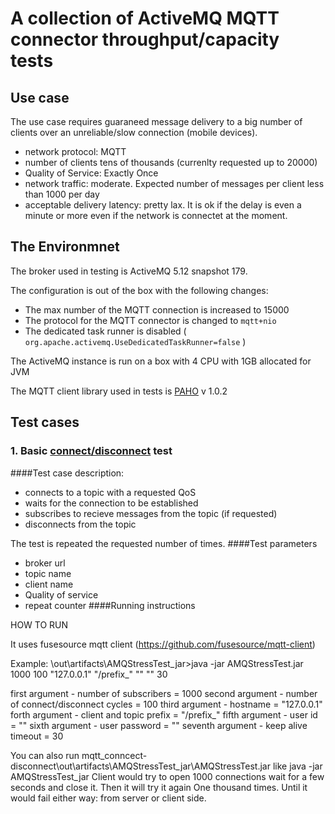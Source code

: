 # A collection of ActiveMQ MQTT connector throughput/capacity tests

## Use case

The use case requires guaraneed message delivery to a big number of clients over an unreliable/slow connection (mobile devices).
 * network protocol: MQTT
 * number of clients tens of thousands (currenlty requested up to 20000)
 * Quality of Service: Exactly Once
 * network traffic: moderate. Expected number of messages per client less than 1000 per day
 * acceptable delivery latency: pretty lax. It is ok if the delay is even a minute or more even if the network is connectet at the moment.

## The Environmnet

The broker used in testing is ActiveMQ 5.12 snapshot 179. 

The configuration is out of the box with the following changes:
 * The max number of the MQTT connection is increased to 15000
 * The protocol for the MQTT connector is changed to `mqtt+nio`
 * The dedicated task runner is disabled  ( `org.apache.activemq.UseDedicatedTaskRunner=false` )

The ActiveMQ instance is run on a box with 4 CPU with 1GB allocated for JVM

The MQTT client library used in tests is [PAHO](http://www.eclipse.org/paho/) v 1.0.2

## Test cases

### 1. Basic [connect/disconnect](Disconnect/) test

####Test case description:

 * connects to a topic with a requested QoS
 * waits for the connection to be established
 * subscribes to recieve messages from the topic (if requested)
 * disconnects from the topic

The test is repeated the requested number of times.
####Test parameters
 * broker url
 * topic name
 * client name
 * Quality of service
 * repeat counter
####Running instructions

HOW TO RUN

It uses fusesource mqtt client (https://github.com/fusesource/mqtt-client)

Example:
\out\artifacts\AMQStressTest_jar>java -jar AMQStressTest.jar 1000 100 "127.0.0.1" "/prefix_" "" "" 30

first argument - number of subscribers = 1000
second argument - number of connect/disconnect cycles = 100
third argument - hostname = "127.0.0.1"
forth argument - client and topic prefix = "/prefix_"
fifth argument - user id = ""
sixth argument - user password = ""
seventh argument - keep alive timeout = 30

You can also run mqtt_conncect-disconnect\out\artifacts\AMQStressTest_jar\AMQStressTest.jar like java -jar AMQStressTest_jar
Client would try to open 1000 connections wait for a few seconds and close it. Then it will try it again One thousand times. Until it would fail either way: from server or client side.
